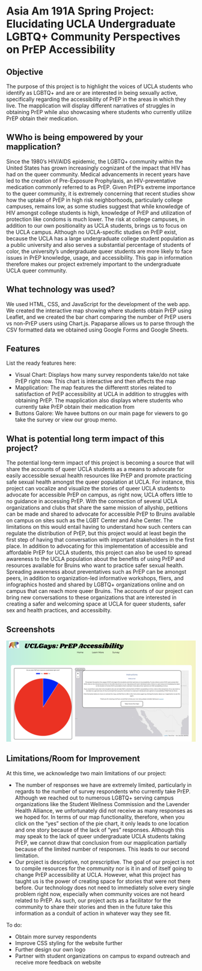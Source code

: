 # Asia Am 191A Spring Project: Elucidating UCLA Undergraduate LGBTQ+ Community Perspectives on PrEP Accessibility

## Objective
The purpose of this project is to highlight the voices of UCLA students who identify as LGBTQ+ and are or are interested in being sexually active, specifically regarding the accessibility of PrEP in the areas in which they live. The mapplication will display different narratives of struggles in obtaining PrEP while also showcasing where students who currently utilize PrEP obtain their medication.

## WWho is being empowered by your mapplication?
Since the 1980’s HIV/AIDS epidemic, the LGBTQ+ community within the United States has grown increasingly cognizant of the impact that HIV has had on the queer community. Medical advancements in recent years have led to the creation of Pre-Exposure Prophylaxis, an HIV-preventative medication commonly referred to as PrEP. Given PrEP’s extreme importance to the queer community, it is extremely concerning that recent studies show how the uptake of PrEP in high risk neighborhoods, particularly college campuses, remains low, as some studies suggest that while knowledge of HIV amongst college students is high, knowledge of PrEP and utilization of protection like condoms is much lower. The risk at college campuses, in addition to our own positionality as UCLA students, brings us to focus on the UCLA campus. Although no UCLA-specific studies on PrEP exist, because the UCLA has a large undergraduate college student population as a public university and also serves a substantial percentage of students of color, the university’s undergraduate queer students are more likely to face issues in PrEP knowledge, usage, and accessibility. This gap in information therefore makes our project extremely important to the undergraduate UCLA queer community.

## What technology was used?
We used HTML, CSS, and JavaScript for the development of the web app. We created the interactive map showing where students obtain PrEP using Leaflet, and we created the bar chart comparing the number of PrEP users vs non-PrEP users using Chart.js. Papaparse allows us to parse through the CSV formatted data we obtained using Google Forms and Google Sheets.

## Features
List the ready features here:
- Visual Chart: Displays how many survey respondents take/do not take PrEP right now. This chart is interactive and then affects the map
- Mapplication: The map features the diifferentt stories related to satisfaction of PrEP accessibility at UCLA in addition to struggles with obtaining PrEP. The mapplication also displays where students who currently take PrEP obtain their medication from
- Buttons Galore: We havee buttons on our main page for viewers to go take the survey or view our group memo.

## What is potential long term impact of this project?
The potential long-term impact of this project is becoming a source that will share the accounts of queer UCLA students as a means to advocate for easily accessible sexual health resources like PrEP and promote practicing safe sexual health amongst the queer population at UCLA. For instance, this project can vocalize and visualize the stories of queer UCLA students to advocate for accessible PrEP on campus, as right now, UCLA offers little to no guidance in accessing PrEP. With the connection of several UCLA organizations and clubs that share the same mission of allyship, petitions can be made and shared to advocate for accessible PrEP to Bruins available on campus on sites such as the LGBT Center and Ashe Center.  The limitations on this would entail having to understand how such centers can regulate the distribution of PrEP, but this project would at least begin the first step of having that conversation with important stakeholders in the first place. In addition to advocating for this implementation of accessible and affordable PrEP for UCLA students, this project can also be used to spread awareness to the UCLA population about the benefits of using PrEP and resources available for Bruins who want to practice safer sexual health. Spreading awareness about preventatives such as PrEP can be amongst peers, in addition to organization-led informative workshops, fliers, and infographics hosted and shared by LGBTQ+ organizations online and on campus that can reach more queer Bruins. The accounts of our project can bring new conversations to these organizations that are interested in creating a safer and welcoming space at UCLA for queer students, safer sex and health practices, and accessibilty.


## Screenshots
<!-- ![Example screenshot](./images/website.png) -->
<!-- If you have screenshots you'd like to share, include them here. -->

![Screenshot of Website Home Page](./images/website.png)

## Limitations/Room for Improvement

At this time, we acknowledge two main limitations of our project:

- The number of responses we have are extremely limited, particularly in regards to the number of survey respondents who currently take PrEP. Although we reached out to numerous LGBTQ+ serving campus organizations like the Student Wellness Commission and the Lavender Health Alliance, we unfortunately did not receive as many responses as we hoped for.  In terms of our map functionality, therefore, when you click on the “yes” section of the pie chart, it only leads to one location and one story because of the lack of “yes” responses. Although this may speak to the lack of queer undergraduate UCLA students taking PrEP, we cannot draw that conclusion from our mapplication partially because of the limited number of responses. This leads to our second limitation.
- Our project is descriptive, not prescriptive. The goal of our project is not to compile resources for the community nor is it in and of itself going to change PrEP accessibility at UCLA. However, what this project has taught us is the power of creating space for stories that were not there before. Our technology does not need to immediately solve every single problem right now, especially when community voices are not heard related to PrEP. As such, our project acts as a facilitator for the community to share their stories and then in the future take this information as a conduit of action in whatever way they see fit. 

To do:
- Obtain more survey respondents
- Improve CSS styling for the website further
- Further design our own logo
- Partner with student organizations on campus to expand outreach and receive more feedback on website
